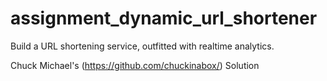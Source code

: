 # assignment_dynamic_url_shortener
Build a URL shortening service, outfitted with realtime analytics.

Chuck Michael's (https://github.com/chuckinabox/) Solution
